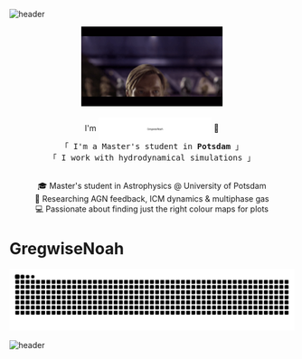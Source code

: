 ![header](https://capsule-render.vercel.app/api?type=waving&color=gradient&customColorList=19,21,24&height=300&section=header&text=Hello%There!&capsule%20render&fontSize=90&height=100&animation=fadeIn)

<!-- gif -->
<div align="center">
  <img src="https://github.com/GregwiseNoah/GregwiseNoah/blob/main/assets/obi.gif" alt="obi wan popping up" width="250">
</div>

<br>

<div align="center">
  <!-- Intro -->
  I'm 
  <picture>
    <source media="(prefers-color-scheme: dark)" srcset="assets/anagram_dark.gif" />
    <source media="(prefers-color-scheme: light)" srcset="assets/anagram_light.gif" />
    <img alt="gregwisenoah ↔ ashwin_george" src="assets/anagram_light.gif" width="200" style="vertical-align: middle;">
  </picture>
  👋
  <br>
  <samp>
    「 I'm a Master's student in <b>Potsdam</b> 」 <br>
    「 I work with hydrodynamical simulations 」 <br><br>
  </samp>
</div>

<p align="center">
  🎓 Master's student in Astrophysics @ University of Potsdam <br>
  🔭 Researching AGN feedback, ICM dynamics & multiphase gas <br>
  💻 Passionate about finding just the right colour maps for plots
</p>

# GregwiseNoah

<picture>
  <source media="(prefers-color-scheme: dark)" srcset="https://raw.githubusercontent.com/GregwiseNoah/GregwiseNoah/output/github-contribution-grid-snake-dark.svg" />
  <source media="(prefers-color-scheme: light)" srcset="https://raw.githubusercontent.com/GregwiseNoah/GregwiseNoah/output/github-contribution-grid-snake.svg" />
  <img alt="github-snake" src="https://raw.githubusercontent.com/GregwiseNoah/GregwiseNoah/output/github-contribution-grid-snake.svg" />
</picture>

![header](https://capsule-render.vercel.app/api?type=waving&color=gradient&customColorList=19,21,24&height=300&section=footer&height=100&animation=fadeIn)
